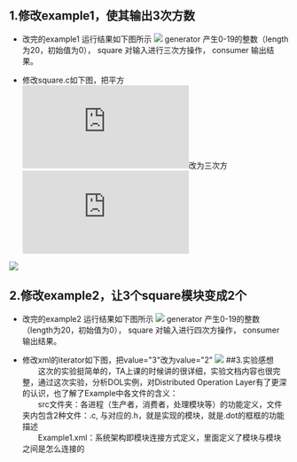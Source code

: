 ## 1.修改example1，使其输出3次方数

* 改完的example1 运行结果如下图所示
![](http://i.imgur.com/ufI8eB4.png)
generator 产生0-19的整数（length为20，初始值为0），
square 对输入进行三次方操作，
consumer 输出结果。


* 修改square.c如下图，把平方![公式名](http://latex.codecogs.com/png.latex?i=i*i)改为三次方![公式名](http://latex.codecogs.com/png.latex?i=i*i*i)

![](http://i.imgur.com/cLOtP5R.png)
## 2.修改example2，让3个square模块变成2个

* 改完的example2 运行结果如下图所示
![](http://i.imgur.com/hWXGw43.png)
generator 产生0-19的整数（length为20，初始值为0），
square 对输入进行四次方操作，
consumer 输出结果。


* 修改xml的iterator如下图，把value="3"改为value="2"
![](http://i.imgur.com/wPtep5C.png)
##3.实验感想
　　这次的实验挺简单的，TA上课的时候讲的很详细，实验文档内容也很完整，通过这次实验，分析DOL实例，对Distributed Operation Layer有了更深的认识，也了解了Example中各文件的含义：   
　　src文件夹：各进程（生产者，消费者，处理模块等）的功能定义，文件夹内包含2种文件：.c, 与对应的.h，就是实现的模块，就是.dot的框框的功能描述   
　　Example1.xml：系统架构即模块连接方式定义，里面定义了模块与模块之间是怎么连接的

　
